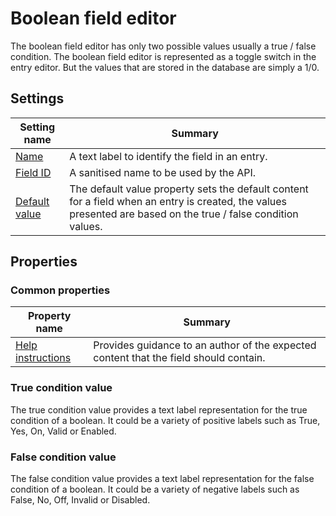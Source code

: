 # Boolean field editor
The boolean field editor has only two possible values usually a true / false condition. The boolean field editor is represented as a toggle switch in the entry editor. But the values that are stored in the database are simply a 1/0.


## Settings
| Setting name | Summary|
| ---| --- |
| [Name](/content-types/field-editors/field-settings.md#name) | A text label to identify the field in an entry.|
| [Field ID](/content-types/field-editors/field-settings.md#field-id) | A sanitised name to be used by the API. |
| [Default value](/content-types/field-editors/field-settings.md#default-value) | The default value property sets the default content for a field when an entry is created, the values presented are based on the true / false condition values. |

## Properties
### Common properties
| Property name | Summary|
| ---| --- |
| [Help instructions](/content-types/field-editors/field-properties.md#help-instructions) |  Provides guidance to an author of the expected content that the field should contain. |

### True condition value
The true condition value provides a text label representation for the true condition of a boolean. It could be a variety of positive labels such as True, Yes, On, Valid or Enabled.

### False condition value
The false condition value provides a text label representation for the false condition of a boolean. It could be a variety of negative labels such as False, No, Off, Invalid or Disabled.
